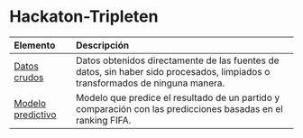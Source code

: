 # Hackaton-Tripleten

| Elemento               | Descripción                                                                                 |
|:------------------------ |:------------------------------------------------------------------------------------------- |
|[Datos crudos](https://github.com/IreneRA/Hackaton-Tripleten/tree/Raw-data)| Datos obtenidos directamente de las fuentes de datos, sin haber sido procesados, limpiados o transformados de ninguna manera.|
|[Modelo predictivo](https://github.com/IreneRA/Hackaton-Tripleten/blob/predictive-model/Modelo_predictivo.ipynb)| Modelo que predice el resultado de un partido y comparación con las predicciones basadas en el ranking FIFA.|
